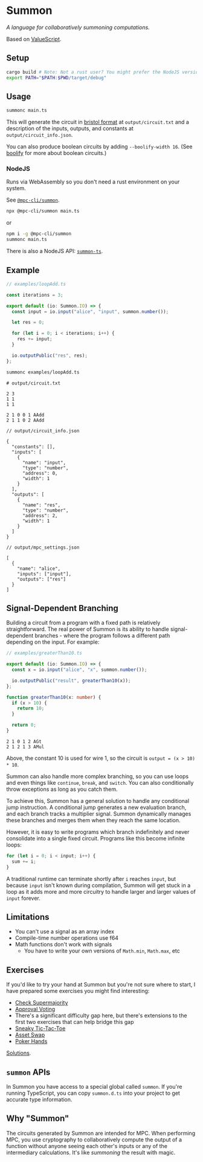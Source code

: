 # Summon

_A language for collaboratively summoning computations._

Based on [ValueScript](https://github.com/voltrevo/ValueScript).

## Setup

```sh
cargo build # Note: Not a rust user? You might prefer the NodeJS version further down
export PATH="$PATH:$PWD/target/debug"
```

## Usage

```sh
summonc main.ts
```

This will generate the circuit in
[bristol format](https://nigelsmart.github.io/MPC-Circuits/) at
`output/circuit.txt` and a description of the inputs, outputs, and constants at
`output/circuit_info.json`.

You can also produce boolean circuits by adding `--boolify-width 16`. (See
[boolify](https://github.com/voltrevo/boolify) for more about boolean circuits.)

### NodeJS

Runs via WebAssembly so you don't need a rust environment on your system.

See
[`@mpc-cli/summon`](https://github.com/cedoor/mpc-cli/tree/main/packages/cli-summon).

```sh
npx @mpc-cli/summon main.ts
```

or

```sh
npm i -g @mpc-cli/summon
summonc main.ts
```

There is also a NodeJS API:
[`summon-ts`](https://github.com/voltrevo/summon-ts).

## Example

```ts
// examples/loopAdd.ts

const iterations = 3;

export default (io: Summon.IO) => {
  const input = io.input("alice", "input", summon.number());

  let res = 0;

  for (let i = 0; i < iterations; i++) {
    res += input;
  }

  io.outputPublic("res", res);
};
```

```sh
summonc examples/loopAdd.ts
```

```
# output/circuit.txt

2 3
1 1
1 1

2 1 0 0 1 AAdd
2 1 1 0 2 AAdd
```

```jsonc
// output/circuit_info.json

{
  "constants": [],
  "inputs": [
    {
      "name": "input",
      "type": "number",
      "address": 0,
      "width": 1
    }
  ],
  "outputs": [
    {
      "name": "res",
      "type": "number",
      "address": 2,
      "width": 1
    }
  ]
}
```

```jsonc
// output/mpc_settings.json

[
  {
    "name": "alice",
    "inputs": ["input"],
    "outputs": ["res"]
  }
]
```

## Signal-Dependent Branching

Building a circuit from a program with a fixed path is relatively
straightforward. The real power of Summon is its ability to handle
signal-dependent branches - where the program follows a different path depending
on the input. For example:

```ts
// examples/greaterThan10.ts

export default (io: Summon.IO) => {
  const x = io.input("alice", "x", summon.number());

  io.outputPublic("result", greaterThan10(x));
};

function greaterThan10(x: number) {
  if (x > 10) {
    return 10;
  }

  return 0;
}
```

```
2 1 0 1 2 AGt
2 1 2 1 3 AMul
```

Above, the constant 10 is used for wire 1, so the circuit is
`output = (x > 10) * 10`.

Summon can also handle more complex branching, so you can use loops and even
things like `continue`, `break`, and `switch`. You can also conditionally throw
exceptions as long as you catch them.

To achieve this, Summon has a general solution to handle any conditional jump
instruction. A conditional jump generates a new evaluation branch, and each
branch tracks a multiplier signal. Summon dynamically manages these branches and
merges them when they reach the same location.

However, it is easy to write programs which branch indefinitely and never
consolidate into a single fixed circuit. Programs like this become infinite
loops:

```ts
for (let i = 0; i < input; i++) {
  sum += i;
}
```

A traditional runtime can terminate shortly after `i` reaches `input`, but
because `input` isn't known during compilation, Summon will get stuck in a loop
as it adds more and more circuitry to handle larger and larger values of `input`
forever.

## Limitations

- You can't use a signal as an array index
- Compile-time number operations use f64
- Math functions don't work with signals
  - You have to write your own versions of `Math.min`, `Math.max`, etc

## Exercises

If you'd like to try your hand at Summon but you're not sure where to start, I
have prepared some exercises you might find interesting:

- [Check Supermajority](./examples/exercises/checkSuperMajority.ts)
- [Approval Voting](./examples/exercises/approvalVoting.ts)
- There's a significant difficulty gap here, but there's extensions to the first
  two exercises that can help bridge this gap
- [Sneaky Tic-Tac-Toe](./examples/exercises/sneakyTicTacToe.ts)
- [Asset Swap](./examples/exercises/assetSwap.ts)
- [Poker Hands](./examples/exercises/pokerHands.ts)

[Solutions](https://github.com/voltrevo/summon/tree/exercise-solutions/examples/exerciseSolutions).

## `summon` APIs

In Summon you have access to a special global called `summon`. If you're running
TypeScript, you can copy `summon.d.ts` into your project to get accurate type
information.

## Why "Summon"

The circuits generated by Summon are intended for MPC. When performing MPC, you
use cryptography to collaboratively compute the output of a function without
anyone seeing each other's inputs or any of the intermediary calculations. It's
like _summoning_ the result with magic.
